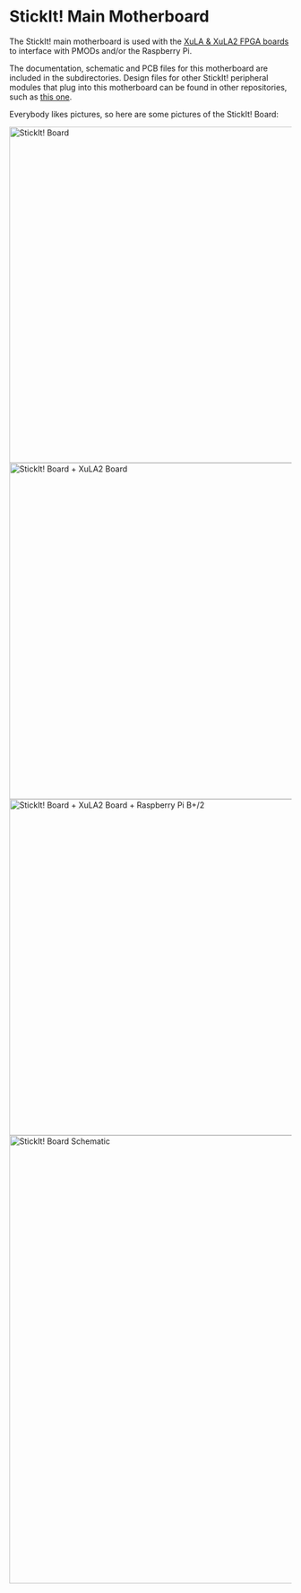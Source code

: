 StickIt! Main Motherboard
=================================================================

The StickIt! main motherboard is used with the 
[XuLA & XuLA2 FPGA boards](http://www.xess.com/store/fpga-boards/) to interface
with PMODs and/or the Raspberry Pi.

The documentation, schematic and PCB files for this motherboard are included in the subdirectories.
Design files for other StickIt! peripheral modules that plug into this motherboard can
be found in other repositories, such as [this one](https://github.com/xesscorp/StickIt).

Everybody likes pictures, so here are some pictures of the StickIt! Board:


<img src="http://www.xess.com/static/media/product/product_cover.jpg" style="width:600px" alt="StickIt! Board"/>

<img src="http://www.xess.com/static/media/product/stickit_with_xula.jpg" style="width:600px" alt="StickIt! Board + XuLA2 Board"/>

<img src="http://www.xess.com/static/media/product/RPI_PWR.jpg" style="width:600px" alt="StickIt! Board + XuLA2 Board + Raspberry Pi B+/2"/>

<img src="http://www.xess.com/static/media/product/StickIt-Hat_sch.png" style="width:800px" alt="StickIt! Board Schematic"/>

